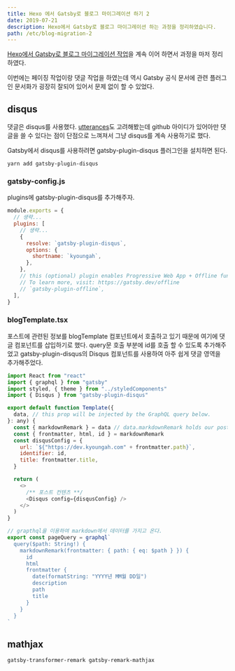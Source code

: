 ```yaml
---
title: Hexo 에서 Gatsby로 블로그 마이그레이션 하기 2
date: 2019-07-21
description: Hexo에서 Gatsby로 블로그 마이그레이션 하는 과정을 정리하였습니다.
path: /etc/blog-migration-2
---
```


[Hexo에서 Gatsby로 블로그 마이그레이션 작업](/etc/blog-migration/)을 계속 이어 하면서 과정을 마저 정리 하였다.

이번에는 페이징 작업이랑 댓글 작업을 하였는데 역시 Gatsby 공식 문서에 관련 플러그인 문서화가 굉장히 잘되어 있어서 문제 없이 할 수 있었다.

## disqus

댓글은 disqus를 사용했다. [utterances](https://github.com/utterance/utterances)도 고려해봤는데 github 아이디가 있어아만 댓글을 쓸 수 있다는 점이 단점으로 느껴져서 그냥 disqus를 계속 사용하기로 했다.

Gatsby에서 disqus를 사용하려면 gatsby-plugin-disqus 플러그인을 설치하면 된다.

```
yarn add gatsby-plugin-disqus
```

### gatsby-config.js

plugins에 gatsby-plugin-disqus를 추가해주자.

```javascript
module.exports = {
  // 생략...
  plugins: [
    // 생략...
    {
      resolve: `gatsby-plugin-disqus`,
      options: {
        shortname: `kyoungah`,
      },
    },
    // this (optional) plugin enables Progressive Web App + Offline functionality
    // To learn more, visit: https://gatsby.dev/offline
    // `gatsby-plugin-offline`,
  ],
}
```

### blogTemplate.tsx

포스트에 관련된 정보를 blogTemplate 컴포넌트에서 호출하고 있기 때문에 여기에 댓글 컴포넌트를 삽입하기로 했다. query문 호출 부분에 id를 호출 할 수 있도록 추가해주었고 gatsby-plugin-disqus의 Disqus 컴포넌트를 사용하여 아주 쉽게 댓글 영역을 추가해주었다.

```javascript
import React from "react"
import { graphql } from "gatsby"
import styled, { theme } from "../styledComponents"
import { Disqus } from "gatsby-plugin-disqus"

export default function Template({
  data, // this prop will be injected by the GraphQL query below.
}: any) {
  const { markdownRemark } = data // data.markdownRemark holds our post data
  const { frontmatter, html, id } = markdownRemark
  const disqusConfig = {
    url: `${"https://dev.kyoungah.com" + frontmatter.path}`,
    identifier: id,
    title: frontmatter.title,
  }

  return (
    <>
      /** 포스트 컨텐츠 **/
      <Disqus config={disqusConfig} />
    </>
  )
}

// grapthql을 이용하여 markdown에서 데이터를 가지고 온다.
export const pageQuery = graphql`
  query($path: String!) {
    markdownRemark(frontmatter: { path: { eq: $path } }) {
      id
      html
      frontmatter {
        date(formatString: "YYYY년 MM월 DD일")
        description
        path
        title
      }
    }
  }
`
```

## mathjax

```
gatsby-transformer-remark gatsby-remark-mathjax
```
